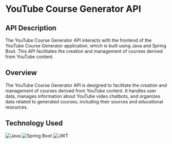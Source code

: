 # YouTube Course Generator API

## API Description

The YouTube Course Generator API interacts with the frontend of the YouTube Course Generator application, which is built using Java and Spring Boot. This API facilitates the creation and management of courses derived from YouTube content.

## Overview

The YouTube Course Generator API is designed to facilitate the creation and management of courses derived from YouTube content. It handles user data, manages information about YouTube video chatbots, and organizes data related to generated courses, including their sources and educational resources.

## Technology Used

![Java](https://img.shields.io/badge/Java-17-blue?logo=java) 
![Spring Boot](https://img.shields.io/badge/Spring%20Boot-2.7.0-green?logo=springboot) 
![JWT](https://img.shields.io/badge/JWT-1.0.0-yellow?logo=jsonwebtokens)
